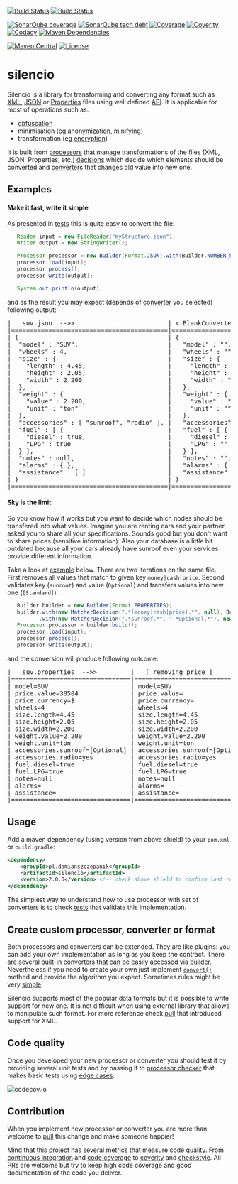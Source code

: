 [![Build Status](https://img.shields.io/travis/damianszczepanik/silencio/master.svg?label=Travis%20bulid)](https://travis-ci.org/damianszczepanik/silencio)
[![Build Status](https://img.shields.io/appveyor/ci/damianszczepanik/silencio/master.svg?label=AppVeyor%20build)](https://ci.appveyor.com/project/damianszczepanik/silencio/history)

[![SonarQube coverage](https://img.shields.io/sonar/http/nemo.sonarqube.org/pl.damianszczepanik:silencio/coverage.svg?label=Sonarqube%20coverage)](https://sonarqube.com/overview?id=pl.damianszczepanik%3Asilencio)
[![SonarQube tech debt](https://img.shields.io/sonar/http/nemo.sonarqube.org/pl.damianszczepanik:silencio/tech_debt.svg?label=Sonarqube%20tech%20debt)](https://sonarqube.com/overview?id=pl.damianszczepanik%3Asilencio)
[![Coverage](https://img.shields.io/codecov/c/github/damianszczepanik/silencio/master.svg)](https://codecov.io/github/damianszczepanik/silencio)
[![Coverity](https://scan.coverity.com/projects/6162/badge.svg)](https://scan.coverity.com/projects/damianszczepanik-silencio)
[![Codacy](https://api.codacy.com/project/badge/grade/7d8811903fda44a39bb0f7c5e142a965)](https://www.codacy.com/app/damianszczepanik/silencio)
[![Maven Dependencies](https://www.versioneye.com/user/projects/55c5300965376200170035e9/badge.svg)](https://www.versioneye.com/user/projects/55c5300965376200170035e9?child=summary)

[![Maven Central](https://img.shields.io/maven-central/v/pl.damianszczepanik/silencio.svg)](http://search.maven.org/#search|gav|1|g%3A%22pl.damianszczepanik%22%20AND%20a%3A%22silencio%22)
[![License](http://img.shields.io/:license-apache-blue.svg)](http://www.apache.org/licenses/)

# silencio

Silencio is a library for transforming and converting any format such as [XML](https://pl.wikipedia.org/wiki/XML), [JSON](https://pl.wikipedia.org/wiki/JSON) or [Properties](https://en.wikipedia.org/wiki/.properties) files using well defined [API](https://github.com/damianszczepanik/silencio/tree/master/src/main/java/pl/szczepanik/silencio/api). It is applicable for most of operations such as:
- [obfuscation](https://en.wikipedia.org/wiki/Obfuscation_%28software%29)
- minimisation (eg [anonymization](https://en.wikipedia.org/wiki/Data_anonymization), minifying)
- transformation (eg [encryption](https://en.wikipedia.org/wiki/Encryption))

It is built from [processors](src/main/java/pl/szczepanik/silencio/api/Processor.java) that manage transformations of the files (XML, JSON, Properties, etc.) [decisions](src/main/java/pl/szczepanik/silencio/api/Decision.java) which decide which elements should be converted and [converters](src/main/java/pl/szczepanik/silencio/api/Converter.java) that changes old value into new one.

## Examples

#### Make it fast, write it simple

As presented in [tests](src/test/java/pl/szczepanik/silencio/integration/JSONProcessorIntegrationTest.java) this is quite easy to convert the file:

```java
   Reader input = new FileReader("myStructure.json");
   Writer output = new StringWriter();

   Processor processor = new Builder(Format.JSON).with(Builder.NUMBER_SEQUENCE).build();
   processor.load(input);
   processor.process();
   processor.write(output);

   System.out.println(output);

```
and as the result you may expect (depends of [converter](src/main/java/pl/szczepanik/silencio/converters) you selected) following output:

<pre>
|   suv.json  -->>                         | < BlankConverter >            | < NumberSequenceConverter > | < YourConverter>  |
|==========================================|===============================|=============================|===================|
| {                                        | {                             | {                           |                   |
|  "model" : "SUV",                        |   "model" : "",               |   "model" : 1,              |                   |
|  "wheels" : 4,                           |   "wheels" : "",              |   "wheels" : 2,             |                   |
|  "size" : {                              |   "size" : {                  |   "size" : {                |                   |
|    "length" : 4.45,                      |     "length" : "",            |     "length" : 3,           |  create your      |
|    "height" : 2.05,                      |     "height" : "",            |     "height" : 4,           |                   |
|    "width" : 2.200                       |     "width" : ""              |     "width" : 5             |  own              |
|  },                                      |   },                          |   },                        |    converter      |
|  "weight" : {                            |   "weight" : {                |   "weight" : {              |                   |
|    "value" : 2.200,                      |     "value" : "",             |     "value" : 5,            | that's pretty     |
|    "unit" : "ton"                        |     "unit" : ""               |     "unit" : 6              |                   |
|  },                                      |   },                          |   },                        |                   |
|  "accessories" : [ "sunroof", "radio" ], |   "accessories" : [ "", "" ], |   "accessories" : [ 7, 8 ], |         easy!     |
|  "fuel" : [ {                            |   "fuel" : [ {                |   "fuel" : [ {              |                   |
|    "diesel" : true,                      |     "diesel" : "",            |     "diesel" : 9,           |                   |
|    "LPG" : true                          |     "LPG" : ""                |     "LPG" : 9               |                   |
|  } ],                                    |   } ],                        |   } ],                      |                   |
|  "notes" : null,                         |   "notes" : "",               |   "notes" : 0,              |                   |
|  "alarms" : { },                         |   "alarms" : { },             |   "alarms" : { },           |                   |
|  "assistance" : [ ]                      |   "assistance" : [ ]          |   "assistance" : [ ]        |                   |
| }                                        | }                             | }                           |                   |
|==========================================|===============================|=============================|===================|
</pre>

#### Sky is the limit

So you know how it works but you want to decide which nodes should be transfered into what values. Imagine you are renting cars and your partner asked you to share all your specifications. Sounds good but you don't want to share prices (sensitive information). Also your database is a little bit outdated because all your cars already have sunroof even your services provide different information.

Take a look at [example](src/test/java/pl/szczepanik/silencio/integration/BuilderIntegrationTest.java) below. There are two iterations on the same file. First removes all values that match to given key `money|cash|price`. Second validates key (`sunroot`) and value (`Optional`) and transfers values into new one (`[Standard]`).

```java
   Builder builder = new Builder(Format.PROPERTIES);
   builder.with(new MatcherDecision(".*(money|cash|price).*", null), Builder.BLANK)
          .with(new MatcherDecision(".*sunroof.*", ".*Optional.*"), new StringConverter("[Standard]"));
   Processor processor = builder.build();
   processor.load(input);
   processor.process();
   processor.write(output);

```
and the conversion will produce following outcome:

<pre>
|   suv.properties  -->>         |   [ removing price ]           |   [ updated sunroof ]          |
|================================|================================|================================|
| model=SUV                      | model=SUV                      | model=SUV                      |
| price.value=38504              | price.value=                   | price.value=                   |
| price.currency=$               | price.currency=                | price.currency=                |
| wheels=4                       | wheels=4                       | wheels=4                       |
| size.length=4.45               | size.length=4.45               | size.length=4.45               |
| size.height=2.05               | size.height=2.05               | size.height=2.05               |
| size.width=2.200               | size.width=2.200               | size.width=2.200               |
| weight.value=2.200             | weight.value=2.200             | weight.value=2.200             |
| weight.unit=ton                | weight.unit=ton                | weight.unit=ton                |
| accessories.sunroof=[Optional] | accessories.sunroof=[Optional] | accessories.sunroof=[Standard] |
| accessories.radio=yes          | accessories.radio=yes          | accessories.radio=yes          |
| fuel.diesel=true               | fuel.diesel=true               | fuel.diesel=true               |
| fuel.LPG=true                  | fuel.LPG=true                  | fuel.LPG=true                  |
| notes=null                     | notes=null                     | notes=null                     |
| alarms=                        | alarms=                        | alarms=                        |
| assistance=                    | assistance=                    | assistance=                    |
|================================|================================|================================|
</pre>

## Usage

Add a maven dependency (using version from above shield) to your `pom.xml` or `build.gradle`:
```xml
<dependency>
    <groupId>pl.damianszczepanik</groupId>
    <artifactId>silencio</artifactId>
    <version>2.0.0</version> <!-- check above shield to confirm last release -->
</dependency>
```

The simplest way to understand how to use processor with set of converters is to check [tests](src/test/java/pl/szczepanik/silencio/integration) that validate this implementation.

## Create custom processor, converter or format

Both processors and converters can be extended. They are like plugins: you can add your own implementation as long as you keep the contract. There are several [built-in](src/main/java/pl/szczepanik/silencio/converters) converters that can be easily accessed via [builder](src/main/java/pl/szczepanik/silencio/core/Builder.java). Nevertheless if you need to create your own just implement [``convert()``](src/main/java/pl/szczepanik/silencio/api/Converter.java#L19) method and provide the algorithm you expect. Sometimes rules might be very [simple](src/main/java/pl/szczepanik/silencio/converters/BlankConverter.java).

Silencio supports most of the popular data formats but it is possible to write support for new one. It is not difficult when using external library that allows to manipulate such format. For more reference check [pull](https://github.com/damianszczepanik/silencio/pull/70) that introduced support for XML.

## Code quality

Once you developed your new processor or converter you should test it by providing several unit tests and by passing it to [processor checker](src/main/java/pl/szczepanik/silencio/diagnostics/ProcessorSmokeChecker.java) that makes basic tests using [edge cases](https://en.wikipedia.org/wiki/Edge_case).

![codecov.io](https://codecov.io/gh/damianszczepanik/silencio/branch/master/graphs/tree.svg)

## Contribution

When you implement new processor or converter you are more than welcome to [pull](https://github.com/damianszczepanik/silencio/pulls) this change and make someone happier!

Mind that this project has several metrics that measure code quality. From [continuous integration](https://travis-ci.org/damianszczepanik/silencio) and [code coverage](https://codecov.io/github/damianszczepanik/silencio) to [coverity](https://scan.coverity.com/projects/damianszczepanik-silencio) and [checkstyle](http://checkstyle.sourceforge.net). All PRs are welcome but try to keep high code coverage and good documentation of the code you deliver.

